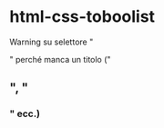 # html-css-toboolist

Warning su selettore "<section>" perché manca un titolo ("<h2>", "<h3>" ecc.)
